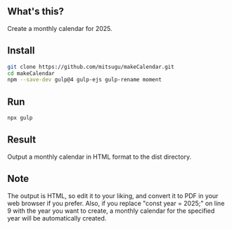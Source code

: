 ## What's this?
Create a monthly calendar for 2025.

## Install
```bash
git clone https://github.com/mitsugu/makeCalendar.git
cd makeCalendar
npm --save-dev gulp@4 gulp-ejs gulp-rename moment
```

## Run
```bash
npx gulp
```

## Result
Output a monthly calendar in HTML format to the dist directory.

## Note
The output is HTML, so edit it to your liking, and convert it to PDF in your web browser if you prefer. Also, if you replace "const year = 2025;" on line 9 with the year you want to create, a monthly calendar for the specified year will be automatically created.

